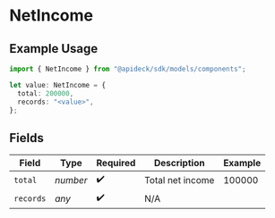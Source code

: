# NetIncome

## Example Usage

```typescript
import { NetIncome } from "@apideck/sdk/models/components";

let value: NetIncome = {
  total: 200000,
  records: "<value>",
};
```

## Fields

| Field              | Type               | Required           | Description        | Example            |
| ------------------ | ------------------ | ------------------ | ------------------ | ------------------ |
| `total`            | *number*           | :heavy_check_mark: | Total net income   | 100000             |
| `records`          | *any*              | :heavy_check_mark: | N/A                |                    |